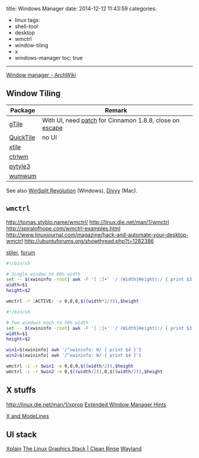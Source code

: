 title: Windows Manager
date: 2014-12-12 11:43:59
categories:
- linux
tags:
- shell-tool
- desktop
- wmctrl
- window-tiling
- x
- windows-manager
toc: true
---

[Window manager - ArchWiki](https://wiki.archlinux.org/index.php/Window_Manager)

## Window Tiling

Package       | Remark
--------      | -------
[gTile][]     | With UI, need [patch](https://github.com/shuairan/gTile/pull/16) for Cinnamon 1.8.8, close on [escape](https://github.com/shuairan/gTile/issues/2)
[QuickTile][] | no UI
[xtile][]     |
[ctrlwm][]    |
[pytyle3][]   |
[wumwum][]    |
See also [WinSplit Revolution][] (Windows), [Divvy][] (Mac).

[gTile]: https://github.com/shuairan/gTile
[QuickTile]: https://github.com/ssokolow/quicktile
[xtile]: http://www.giuspen.com/x-tile/
[ctrlwm]: http://gtk-apps.org/content/show.php/ctrlwm?content=114565
[wmctrl]: http://tomas.styblo.name/wmctrl/
[pytyle3]: https://github.com/BurntSushi/pytyle3
[wumwum]: http://wumwum.sourceforge.net/
[WinSplit Revolution]: http://winsplit-revolution.com/screenshots
[Divvy]: http://alternativeto.net/software/divvy/

## `wmctrl`

http://tomas.styblo.name/wmctrl/
http://linux.die.net/man/1/wmctrl
http://spiralofhope.com/wmctrl-examples.html
http://www.linuxjournal.com/magazine/hack-and-automate-your-desktop-wmctrl
http://ubuntuforums.org/showthread.php?t=1282386

[stiler](https://github.com/TheWanderer/stiler/tree/grid), [forum](https://bbs.archlinux.org/viewtopic.php?id=64100)

```sh
#!/bin/sh

# Single window to 66% width 
set -- $(xwininfo -root| awk -F '[ :]+' '/ (Width|Height):/ { print $3 }')
width=$1
height=$2 

wmctrl -r :ACTIVE: -e 0,0,0,$((width*2/3)),$height
```

```sh
#!/bin/sh

# Two windows each to 50% width
set -- $(xwininfo -root| awk -F '[ :]+' '/ (Width|Height):/ { print $3 }')
width=$1
height=$2

win1=$(xwininfo| awk '/^xwininfo: W/ { print $4 }')
win2=$(xwininfo| awk '/^xwininfo: W/ { print $4 }')

wmctrl -i -r $win1 -e 0,0,0,$((width/2)),$height
wmctrl -i -r $win2 -e 0,$((width/2)),0,$((width/2)),$height
```

## X stuffs

http://linux.die.net/man/1/xprop
[Extended Window Manager Hints](http://standards.freedesktop.org/wm-spec/wm-spec-latest.html)

[X and ModeLines](http://howto-pages.org/ModeLines/)

## UI stack

[Xplain](http://magcius.github.io/xplain/article/)
[The Linux Graphics Stack | Clean Rinse](http://blog.mecheye.net/2012/06/the-linux-graphics-stack/)
[Wayland](http://wayland.freedesktop.org/)
